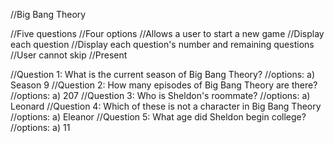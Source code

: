 //Big Bang Theory

//Five questions
//Four options
//Allows a user to start a new game
//Display each question
//Display each question's number and remaining questions
//User cannot skip
//Present

//Question 1: What is the current season of Big Bang Theory?
//options: a) Season 9
//Question 2: How many episodes of Big Bang Theory are there?
//options: a) 207
//Question 3: Who is Sheldon's roommate?
//options: a) Leonard
//Question 4: Which of these is not a character in Big Bang Theory
//options: a) Eleanor
//Question 5: What age did Sheldon begin college?
//options: a) 11
